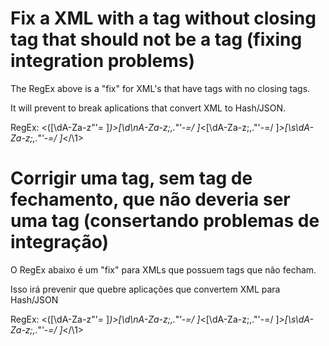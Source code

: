 # Fix a XML with a tag without closing tag that should not be a tag (fixing integration problems)

The RegEx above is a "fix" for XML's that have tags with no closing tags. 

It will prevent to break aplications that convert XML to Hash/JSON.

RegEx: <([\dA-Za-z"'= ]*)>[\d\nA-Za-z;,."'-=/ ]*<[\dA-Za-z;,."'-=/ ]*>[\s\dA-Za-z;,."'-=/ ]*</\1>

# Corrigir uma tag, sem tag de fechamento, que não deveria ser uma tag (consertando problemas de integração)

O RegEx abaixo é um "fix" para XMLs que possuem tags que não fecham.

Isso irá prevenir que quebre aplicações que convertem XML para Hash/JSON

RegEx: <([\dA-Za-z"'= ]*)>[\d\nA-Za-z;,."'-=/ ]*<[\dA-Za-z;,."'-=/ ]*>[\s\dA-Za-z;,."'-=/ ]*</\1>
